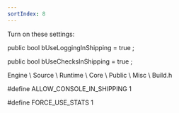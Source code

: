 ```yaml
---
sortIndex: 8
---
```


Turn on these settings:

public bool bUseLoggingInShipping = true ;

public bool bUseChecksInShipping = true ;

Engine \\ Source \\ Runtime \\ Core \\ Public \\ Misc \\ Build.h

\#define ALLOW_CONSOLE_IN_SHIPPING 1

\#define FORCE_USE_STATS 1
